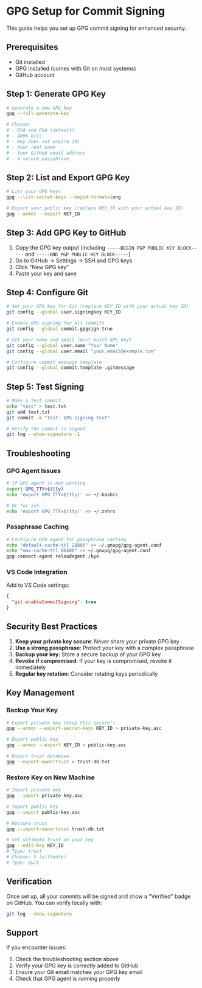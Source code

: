 # GPG Setup for Commit Signing

This guide helps you set up GPG commit signing for enhanced security.

## Prerequisites

- Git installed
- GPG installed (comes with Git on most systems)
- GitHub account

## Step 1: Generate GPG Key

```bash
# Generate a new GPG key
gpg --full-generate-key

# Choose:
# - RSA and RSA (default)
# - 4096 bits
# - Key does not expire (0)
# - Your real name
# - Your GitHub email address
# - A secure passphrase
```

## Step 2: List and Export GPG Key

```bash
# List your GPG keys
gpg --list-secret-keys --keyid-format=long

# Export your public key (replace KEY_ID with your actual key ID)
gpg --armor --export KEY_ID
```

## Step 3: Add GPG Key to GitHub

1. Copy the GPG key output (including `-----BEGIN PGP PUBLIC KEY BLOCK-----` and `-----END PGP PUBLIC KEY BLOCK-----`)
2. Go to GitHub → Settings → SSH and GPG keys
3. Click "New GPG key"
4. Paste your key and save

## Step 4: Configure Git

```bash
# Set your GPG key for Git (replace KEY_ID with your actual key ID)
git config --global user.signingkey KEY_ID

# Enable GPG signing for all commits
git config --global commit.gpgsign true

# Set your name and email (must match GPG key)
git config --global user.name "Your Name"
git config --global user.email "your.email@example.com"

# Configure commit message template
git config --global commit.template .gitmessage
```

## Step 5: Test Signing

```bash
# Make a test commit
echo "test" > test.txt
git add test.txt
git commit -m "test: GPG signing test"

# Verify the commit is signed
git log --show-signature -1
```

## Troubleshooting

### GPG Agent Issues

```bash
# If GPG agent is not working
export GPG_TTY=$(tty)
echo 'export GPG_TTY=$(tty)' >> ~/.bashrc

# Or for zsh
echo 'export GPG_TTY=$(tty)' >> ~/.zshrc
```

### Passphrase Caching

```bash
# Configure GPG agent for passphrase caching
echo "default-cache-ttl 28800" >> ~/.gnupg/gpg-agent.conf
echo "max-cache-ttl 86400" >> ~/.gnupg/gpg-agent.conf
gpg-connect-agent reloadagent /bye
```

### VS Code Integration

Add to VS Code settings:

```json
{
  "git.enableCommitSigning": true
}
```

## Security Best Practices

1. **Keep your private key secure**: Never share your private GPG key
2. **Use a strong passphrase**: Protect your key with a complex passphrase
3. **Backup your key**: Store a secure backup of your GPG key
4. **Revoke if compromised**: If your key is compromised, revoke it immediately
5. **Regular key rotation**: Consider rotating keys periodically

## Key Management

### Backup Your Key

```bash
# Export private key (keep this secure!)
gpg --armor --export-secret-keys KEY_ID > private-key.asc

# Export public key
gpg --armor --export KEY_ID > public-key.asc

# Export trust database
gpg --export-ownertrust > trust-db.txt
```

### Restore Key on New Machine

```bash
# Import private key
gpg --import private-key.asc

# Import public key
gpg --import public-key.asc

# Restore trust
gpg --import-ownertrust trust-db.txt

# Set ultimate trust on your key
gpg --edit-key KEY_ID
# Type: trust
# Choose: 5 (ultimate)
# Type: quit
```

## Verification

Once set up, all your commits will be signed and show a "Verified" badge on GitHub. You can verify locally with:

```bash
git log --show-signature
```

## Support

If you encounter issues:
1. Check the troubleshooting section above
2. Verify your GPG key is correctly added to GitHub
3. Ensure your Git email matches your GPG key email
4. Check that GPG agent is running properly

